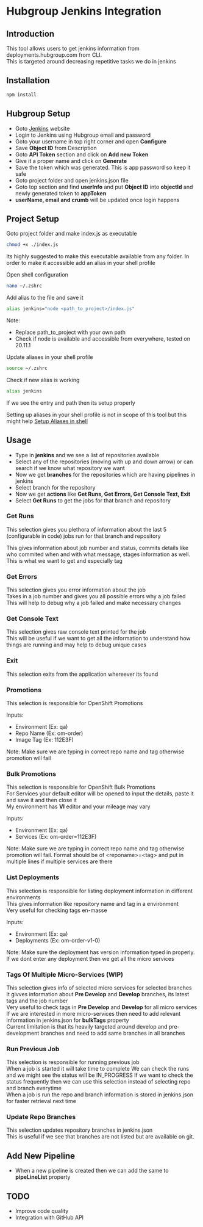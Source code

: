 # Hubgroup Jenkins Integration

## Introduction

This tool allows users to get jenkins information from deployments.hubgroup.com from CLI.  
This is targeted around decreasing repetitive tasks we do in jenkins

## Installation

```bash
npm install
```

## Hubgroup Setup

* Goto [Jenkins](https://deployments.hubgroup.com) website
* Login to Jenkins using Hubgroup email and password
* Goto your username in top right corner and open **Configure**
* Save **Object ID** from Description
* Goto **API Token** section and click on **Add new Token**
* Give it a proper name and click on **Generate**
* Save the token which was generated. This is app password so keep it safe
* Goto project folder and open jenkins.json file
* Goto top section and find **userInfo** and put **Object ID** into **objectId** and newly generated token to **appToken**
* **userName, email and crumb** will be updated once login happens

## Project Setup

Goto project folder and make index.js as executable  

```bash
chmod +x ./index.js
```

Its highly suggested to make this executable available from any folder. In order to make it accessible add an alias in your shell profile  

Open shell configuration

```bash
nano ~/.zshrc
```

Add alias to the file and save it

```bash
alias jenkins="node <path_to_project>/index.js"
```

Note:  

* Replace path_to_project with your own path
* Check if node is available and accessible from everywhere, tested on 20.11.1

Update aliases in your shell profile

```bash
source ~/.zshrc
```

Check if new alias is working

```bash
alias jenkins
```

If we see the entry and path then its setup properly

Setting up aliases in your shell profile is not in scope of this tool but this might help [Setup Aliases in shell](https://presscargo.io/articles/how-to-add-an-alias-in-macos-with-terminal/)

## Usage

* Type in **jenkins** and we see a list of repositories available
* Select any of the repositories (moving with up and down arrow) or can search if we know what repository we want
* Now we get **branches** for the repositories which are having pipelines in jenkins
* Select branch for the repository
* Now we get **actions** like **Get Runs, Get Errors, Get Console Text, Exit**
* Select **Get Runs** to get the jobs for that branch and repository

### Get Runs

This selection gives you plethora of information about the last 5 (configurable in code) jobs run for that branch and repository  

This gives information about job number and status, commits details like who commited when and with what message, stages information as well. This is what we want to get and especially tag

### Get Errors

This selection gives you error information about the job  
Takes in a job number and gives you all possible errors why a job failed  
This will help to debug why a job failed and make necessary changes  

### Get Console Text

This selection gives raw console text printed for the job  
This will be useful if we want to get all the information to understand how things are running and may help to debug unique cases

### Exit

This selection exits from the application whereever its found

### Promotions

This selection is responsible for OpenShift Promotions  

Inputs:

* Environment (Ex: qa)
* Repo Name (Ex: om-order)
* Image Tag (Ex: 112E3F)

Note: Make sure we are typing in correct repo name and tag otherwise promotion will fail

### Bulk Promotions

This selection is responsible for OpenShift Bulk Promotions  
For Services your default editor will be opened to input the details, paste it and save it and then close it  
My environment has **VI** editor and your mileage may vary

Inputs:

* Environment (Ex: qa)
* Services (Ex: om-order=112E3F)

Note: Make sure we are typing in correct repo name and tag otherwise promotion will fail. Format should be of \<reponame\>=\<tag\> and put in multiple lines if multiple services are there

### List Deployments

This selection is responsible for listing deployment information in different environments  
This gives information like repository name and tag in a environment  
Very useful for checking tags en-masse

Inputs:

* Environment (Ex: qa)
* Deployments (Ex: om-order-v1-0)

Note: Make sure the deployment has version information typed in properly. If we dont enter any deployment then we get all the micro services

### Tags Of Multiple Micro-Services (WIP)

This selection gives info of selected micro services for selected branches  
It givves information about **Pre Develop** and **Develop** branches, its latest tags and the job number  
Very useful to check tags in **Pre Develop** and **Develop** for all micro services  
If we are interested in more micro-services then need to add relevant information in jenkins.json for **bulkTags** property  
Current limitation is that its heavily targeted around develop and pre-development branches and need to add same branches in all branches

### Run Previous Job

This selection is responsible for running previous job  
When a job is started it will take time to complete
We can check the runs and we might see the status will be IN_PROGRESS
If we want to check the status frequently then we can use this selection instead of selecting repo and branch everytime  
When a job is run the repo and branch information is stored in jenkins.json for faster retrieval next time

### Update Repo Branches

This selection updates repository branches in jenkins.json  
This is useful if we see that branches are not listed but are available on git.

## Add New Pipeline

* When a new pipeline is created then we can add the same to **pipeLineList** property

## TODO

* Improve code quality
* Integration with GitHub API
